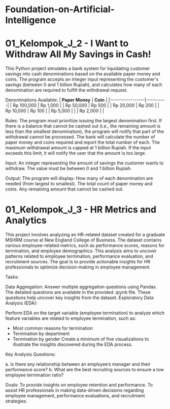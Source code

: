 # Foundation-on-Artificial-Intelligence
# 01_Kelompok_J_2 - I Want to Withdraw All My Savings in Cash!

This Python project simulates a bank system for liquidating customer savings into cash denominations based on the available paper money and coins. The program accepts an integer input representing the customer's savings (between 0 and 1 billion Rupiah), and calculates how many of each denomination are required to fulfill the withdrawal request.

Denominations Available:
| **Paper Money** | **Coin** |
|-----------------|----------|
| Rp 100,000      | Rp 1,000 |
| Rp 50,000       | Rp 500   |
| Rp 20,000       | Rp 200   |
| Rp 10,000       | Rp 100   |
| Rp 5,000        |          |
| Rp 2,000        |          |

Rules:
The program must prioritize issuing the largest denomination first.
If there is a balance that cannot be cashed out (i.e., the remaining amount is less than the smallest denomination), the program will notify that part of the withdrawal cannot be processed.
The bank will calculate the number of paper money and coins required and report the total number of each.
The maximum withdrawal amount is capped at 1 billion Rupiah. If the input exceeds this limit, it will notify the user that the amount is too large.

Input:
An integer representing the amount of savings the customer wants to withdraw. The value must be between 0 and 1 billion Rupiah.

Output:
The program will display:
How many of each denomination are needed (from largest to smallest).
The total count of paper money and coins.
Any remaining amount that cannot be cashed out.

# 01_Kelompok_J_3 - HR Metrics and Analytics

This project involves analyzing an HR-related dataset created for a graduate MSHRM course at New England College of Business. The dataset contains various employee-related metrics, such as performance scores, reasons for termination, and employee demographics. This analysis aims to uncover patterns related to employee termination, performance evaluation, and recruitment sources. The goal is to provide actionable insights for HR professionals to optimize decision-making in employee management.

Tasks:

Data Aggregation:
Answer multiple aggregation questions using Pandas. The detailed questions are available in the provided .ipynb file. These questions help uncover key insights from the dataset.
Exploratory Data Analysis (EDA):

Perform EDA on the target variable (employee termination) to analyze which feature variables are related to employee termination, such as:
- Most common reasons for termination
- Termination by department
- Termination by gender
Create a minimum of five visualizations to illustrate the insights discovered during the EDA process.

Key Analysis Questions:

a. Is there any relationship between an employee’s manager and their performance score?
b. What are the best recruiting sources to ensure a low employee termination ratio?

Goals:
To provide insights on employee retention and performance.
To assist HR professionals in making data-driven decisions regarding employee management, performance evaluations, and recruitment strategies.
